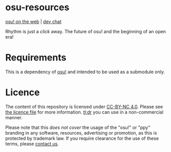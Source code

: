 # osu-resources
[osu! on the web](https://osu.ppy.sh) | [dev chat](https://discord.gg/ppy)

Rhythm is just a *click* away. The future of osu! and the beginning of an open era!

# Requirements

This is a dependency of [osu!](https://github.com/ppy/osu) and intended to be used as a submodule only.

# Licence

The content of this repository is licensed under [CC-BY-NC 4.0](https://creativecommons.org/licenses/by-nc/4.0/legalcode). Please see [the licence file](LICENCE) for more information. [tl;dr](https://tldrlegal.com/license/creative-commons-attribution-noncommercial-4.0-international-(cc-by-nc-4.0)) you can use in a non-commercial manner.

Please note that this *does not cover* the usage of the "osu!" or "ppy" branding in any software, resources, advertising or promotion, as this is protected by trademark law. If you require clearance for the use of these terms, please [contact us](mailto:contact@ppy.sh).

